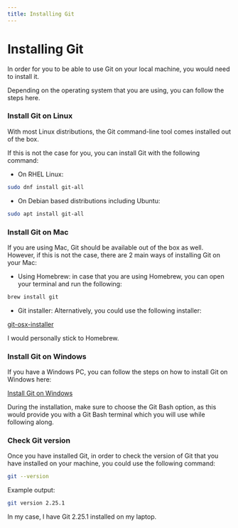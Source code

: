 ```yaml
---
title: Installing Git
---
```


# Installing Git

In order for you to be able to use Git on your local machine, you would need to install it.

Depending on the operating system that you are using, you can follow the steps here.

### Install Git on Linux

With most Linux distributions, the Git command-line tool comes installed out of the box.

If this is not the case for you, you can install Git with the following command:

* On RHEL Linux:

```bash
sudo dnf install git-all
```

* On Debian based distributions including Ubuntu:

```bash
sudo apt install git-all
```

### Install Git on Mac

If you are using Mac, Git should be available out of the box as well. However, if this is not the case, there are 2 main ways of installing Git on your Mac:

* Using Homebrew: in case that you are using Homebrew, you can open your terminal and run the following:

```bash
brew install git
```

* Git installer: Alternatively, you could use the following installer:

[git-osx-installer](https://sourceforge.net/projects/git-osx-installer/)

I would personally stick to Homebrew.

### Install Git on Windows

If you have a Windows PC, you can follow the steps on how to install Git on Windows here:

[Install Git on Windows](https://git-scm.com/download/win)

During the installation, make sure to choose the Git Bash option, as this would provide you with a Git Bash terminal which you will use while following along.

### Check Git version

Once you have installed Git, in order to check the version of Git that you have installed on your machine, you could use the following command:

```bash
git --version
```

Example output:

```bash
git version 2.25.1
```

In my case, I have Git 2.25.1 installed on my laptop.